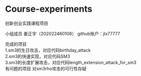 # Course-experiments
创新创业实践课程项目


小组成员 姜正宇（202022460108） github账户：jlx77777

完成的项目  
1.sm3的生日攻击，对应代码birthday_attack  
2.sm3的快速实现，对应代码SM3  
3.sm3的长度扩展攻击，对应代码length_extension_attack_for_sm3  
有问题的项目
对sm3rho攻击的可行性存疑
